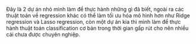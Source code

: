Đây là 2 dự án nhỏ mình làm để thực hành những gì đã biết, ngoài ra các thuật toán về regression khác có thể làm tối ưu hóa mô hình hơn như Ridge regression và Lasso regression, còn một dự án kia thì mình làm để thực hành thuật toán classification cơ bản trong thời gian gấp rút cho nên nhiều cái chưa được chuyên nghiệp. 

